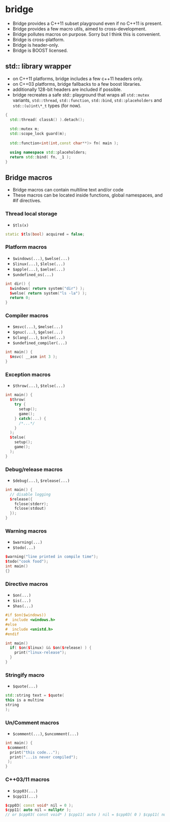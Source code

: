bridge
======

- Bridge provides a C++11 subset playground even if no C++11 is present.
- Bridge provides a few macro utils, aimed to cross-development.
- Bridge pollutes macros on purpose. Sorry but I think this is convenient.
- Bridge is cross-platform. 
- Bridge is header-only.
- Bridge is BOOST licensed.

## std:: library wrapper

- on C++11 platforms, bridge includes a few c++11 headers only.
- on C++03 platforms, bridge fallbacks to a few boost libraries. 
- additionally 128-bit headers are included if possible.
- bridge recreates a safe std:: playground that wraps all `std::mutex` variants, `std::thread`, `std::function`, `std::bind`, `std::placeholders` and `std::(u)int\*_t` types (for now).

```c++
{
  std::thread( classA() ).detach();
  
  std::mutex m;
  std::scope_lock guard(m);
  
  std::function<int(int,const char**)> fn( main );

  using namespace std::placeholders;
  return std::bind( fn, _1 );
}
```

## Bridge macros
- Bridge macros can contain multiline text and/or code
- These macros can be located inside functions, global namespaces, and #if directives.

### Thread local storage  
- `$tls(x)`

```c++
static $tls(bool) acquired = false;
```

### Platform macros
- `$windows(...)`, `$welse(...)`
- `$linux(...)`, `$lelse(...)`
- `$apple(...)`, `$aelse(...)`
- `$undefined_os(...)`

```c++
int dir() {
  $windows( return system("dir") );
  $welse( return system("ls -la") );
  return 0;
}
```

### Compiler macros
- `$msvc(...)`, `$melse(...)`
- `$gnuc(...)`, `$gelse(...)`
- `$clang(...)`, `$celse(...)`
- `$undefined_compiler(...)`

```c++
int main() {
  $msvc( __asm int 3 );
}
```

### Exception macros
- `$throw(...)`, `$telse(...)`

```c++
int main() {
  $throw(
    try {
      setup(); 
      game();
    } catch(...) {
      /*...*/
    } 
  );
  $telse(
    setup();
    game();
  );
}
```

### Debug/release macros
- `$debug(...)`, `$release(...)`

```c++
int main() {
  // disable logging
  $release({
    fclose(stderr);
    fclose(stdout) 
  });
}
```

### Warning macros
- `$warning(...)`
- `$todo(...)`

```c++
$warning("line printed in compile time");
$todo("cook food");
int main()
{}
```

### Directive macros
- `$on(...)`
- `$is(...)`
- `$has(...)`

```c++
#if $on($windows))
#  include <windows.h>
#else
#  include <unistd.h>
#endif

int main()
  if( $on($linux) && $on($release) ) {
    print("linux-release");
  }
}
```

### Stringify macro
- `$quote(...)`

```c++
std::string text = $quote(
this is a multine
string
);
```

### Un/Comment macros
- `$comment(...)`, `$uncomment(...)`

```c++
int main() {
 $comment(
  print("this code...");
  print("...is never compiled");
 );
}
```

### C++03/11 macros
- `$cpp03(...)`
- `$cpp11(...)`

```c++
$cpp03( const void* nil = 0 );
$cpp11( auto nil = nullptr );
// or $cpp03( const void* ) $cpp11( auto ) nil = $cpp03( 0 ) $cpp11( nullptr );
```
